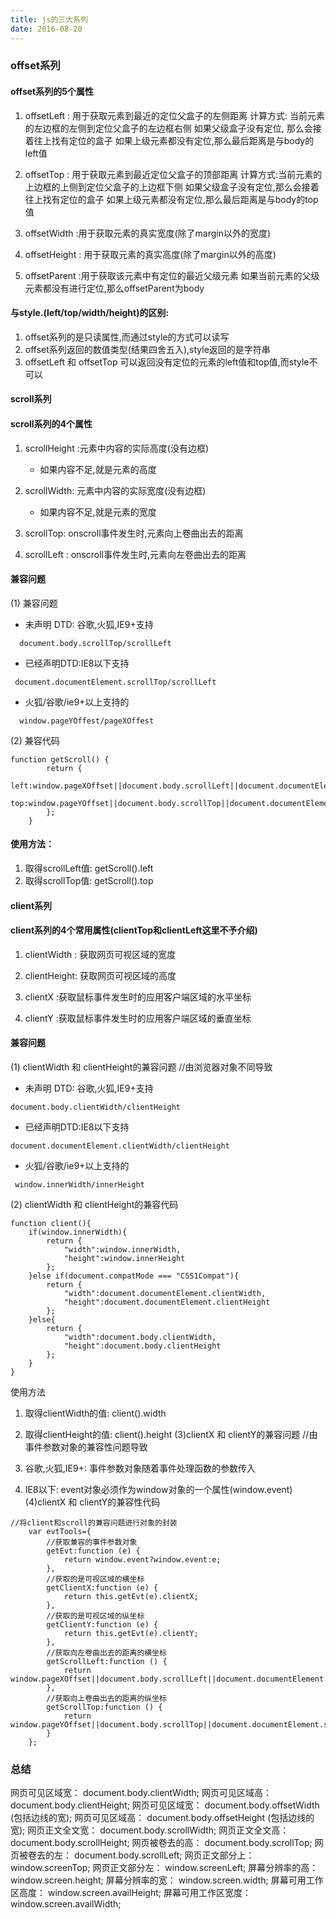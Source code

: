 ```yaml
---
title: js的三大系列
date: 2016-08-20
---
```

### offset系列
#### offset系列的5个属性
1. offsetLeft : 用于获取元素到最近的定位父盒子的左侧距离
    计算方式: 当前元素的左边框的左侧到定位父盒子的左边框右侧
    如果父级盒子没有定位, 那么会接着往上找有定位的盒子
    如果上级元素都没有定位,那么最后距离是与body的left值
2. offsetTop : 用于获取元素到最近定位父盒子的顶部距离
    计算方式:当前元素的上边框的上侧到定位父盒子的上边框下侧
    如果父级盒子没有定位,那么会接着往上找有定位的盒子
    如果上级元素都没有定位,那么最后距离是与body的top值

3. offsetWidth :用于获取元素的真实宽度(除了margin以外的宽度)

4. offsetHeight : 用于获取元素的真实高度(除了margin以外的高度)

5. offsetParent :用于获取该元素中有定位的最近父级元素
    如果当前元素的父级元素都没有进行定位,那么offsetParent为body
 #### 与style.(left/top/width/height)的区别:
 1. offset系列的是只读属性,而通过style的方式可以读写
 2. offset系列返回的数值类型(结果四舍五入),style返回的是字符串
 3. offsetLeft 和 offsetTop 可以返回没有定位的元素的left值和top值,而style不可以

#### scroll系列
#### scroll系列的4个属性
1. scrollHeight :元素中内容的实际高度(没有边框)
    * 如果内容不足,就是元素的高度

2. scrollWidth: 元素中内容的实际宽度(没有边框)
    * 如果内容不足,就是元素的宽度

3. scrollTop: onscroll事件发生时,元素向上卷曲出去的距离

4. scrollLeft : onscroll事件发生时,元素向左卷曲出去的距离
#### 兼容问题
(1) 兼容问题
* 未声明 DTD: 谷歌,火狐,IE9+支持
```
  document.body.scrollTop/scrollLeft
```
* 已经声明DTD:IE8以下支持
```
 document.documentElement.scrollTop/scrollLeft
```
* 火狐/谷歌/ie9+以上支持的
```
  window.pageYOffest/pageXOffest
```
(2) 兼容代码
```
function getScroll() {
        return {
            left:window.pageXOffset||document.body.scrollLeft||document.documentElement.scrollLeft||0,
           top:window.pageYOffset||document.body.scrollTop||document.documentElement.scrollTop||0
        };
    }

```
#### 使用方法：
1. 取得scrollLeft值: getScroll().left
2. 取得scrollTop值: getScroll().top

#### client系列
#### client系列的4个常用属性(clientTop和clientLeft这里不予介绍)
1. clientWidth : 获取网页可视区域的宽度

2. clientHeight: 获取网页可视区域的高度

3. clientX :获取鼠标事件发生时的应用客户端区域的水平坐标

4. clientY :获取鼠标事件发生时的应用客户端区域的垂直坐标
#### 兼容问题
(1) clientWidth 和 clientHeight的兼容问题
    //由浏览器对象不同导致

* 未声明 DTD: 谷歌,火狐,IE9+支持
```
document.body.clientWidth/clientHeight
```
* 已经声明DTD:IE8以下支持
```
document.documentElement.clientWidth/clientHeight
```
* 火狐/谷歌/ie9+以上支持的
```
 window.innerWidth/innerHeight
```
(2) clientWidth 和 clientHeight的兼容代码
```
function client(){
    if(window.innerWidth){
        return {
            "width":window.innerWidth,
            "height":window.innerHeight
        };
    }else if(document.compatMode === "CSS1Compat"){
        return {
            "width":document.documentElement.clientWidth,
            "height":document.documentElement.clientHeight
        };
    }else{
        return {
            "width":document.body.clientWidth,
            "height":document.body.clientHeight
        };
    }
}

```
 使用方法
 1. 取得clientWidth的值: client().width
 2. 取得clientHeight的值: client().height
(3)clientX 和 clientY的兼容问题
    //由事件参数对象的兼容性问题导致

1. 谷歌,火狐,IE9+: 事件参数对象随着事件处理函数的参数传入
2. IE8以下: event对象必须作为window对象的一个属性(window.event)
(4)clientX 和 clientY的兼容性代码
```
//将client和scroll的兼容问题进行对象的封装
    var evtTools={
        //获取兼容的事件参数对象
        getEvt:function (e) {
            return window.event?window.event:e;
        },
        //获取的是可视区域的横坐标
        getClientX:function (e) {
            return this.getEvt(e).clientX;
        },
        //获取的是可视区域的纵坐标
        getClientY:function (e) {
            return this.getEvt(e).clientY;
        },
        //获取向左卷曲出去的距离的横坐标
        getScrollLeft:function () {
            return window.pageXOffset||document.body.scrollLeft||document.documentElement.scrollLeft||0;
        },
        //获取向上卷曲出去的距离的纵坐标
        getScrollTop:function () {
            return window.pageYOffset||document.body.scrollTop||document.documentElement.scrollTop||0;
        }
    };

```
### 总结
网页可见区域宽： document.body.clientWidth;
网页可见区域高： document.body.clientHeight;
网页可见区域宽： document.body.offsetWidth   (包括边线的宽);
网页可见区域高： document.body.offsetHeight  (包括边线的宽);
网页正文全文宽： document.body.scrollWidth;
网页正文全文高： document.body.scrollHeight;
网页被卷去的高： document.body.scrollTop;
网页被卷去的左： document.body.scrollLeft;
网页正文部分上： window.screenTop;
网页正文部分左： window.screenLeft;
屏幕分辨率的高： window.screen.height;
屏幕分辨率的宽： window.screen.width;
屏幕可用工作区高度： window.screen.availHeight;
屏幕可用工作区宽度：window.screen.availWidth;


